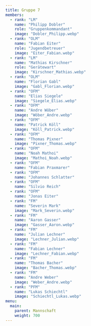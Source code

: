 ```yaml
---
title: Gruppe 7
members:
  - rank: "LM"
    name: "Philipp Dobler"
    role: "Gruppenkommandant"
    image: "Dobler_Philipp.webp"
  - rank: "OLM"
    name: "Fabian Eiter"
    role: "Jugendbetreuer"
    image: "Eiter_Fabian.webp"
  - rank: "LM"
    name: "Mathias Kirschner"
    role: "Gerätewart"
    image: "Kirschner_Mathias.webp"
  - rank: "OLM"
    name: "Florian Gabl"
    image: "Gabl_Florian.webp"
  - rank: "OFM"
    name: "Elias Siegele"
    image: "Siegele_Elias.webp"
  - rank: "OFM"
    name: "Andre Wöber"
    image: "Wöber_Andre.webp"
  - rank: "OFM"
    name: "Patrick Köll"
    image: "Köll_Patrick.webp"
  - rank: "OFM"
    name: "Thomas Pixner"
    image: "Pixner_Thomas.webp"
  - rank: "OFM"
    name: "Noah Mathoi"
    image: "Mathoi_Noah.webp"
  - rank: "OFM"
    name: "Fabian Praxmarer"
  - rank: "OFM"
    name: "Johannes Schlatter"
  - rank: "OFM"
    name: "Silvio Reich"
  - rank: "OFM"
    name: "Jonas Eiter"
  - rank: "FM"
    name: "Severin Mark"
    image: "Mark_Severin.webp"
  - rank: "FM"
    name: "Aaron Gasser"
    image: "Gasser_Aaron.webp"
  - rank: "FM"
    name: "Julian Lechner"
    image: "Lechner_Julian.webp"
  - rank: "FM"
    name: "Fabian Lechner"
    image: "Lechner_Fabian.webp"
  - rank: "FM"
    name: "Thomas Bacher"
    image: "Bacher_Thomas.webp"
  - rank: "FM"
    name: "Andre Weber"
    image: "Weber_Andre.webp"
  - rank: "PFM"
    name: "Lukas Schiechtl"
    image: "Schiechtl_Lukas.webp"
menu:
  main:
    parent: Mannschaft
    weight: 700
---
```

